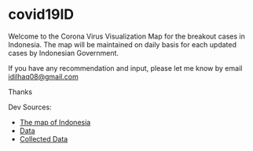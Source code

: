# covid19ID

Welcome to the Corona Virus Visualization Map for the breakout cases in Indonesia. The map will be maintained on daily basis for each updated cases by Indonesian Government.

If you have any recommendation and input, please let me know by email idilhaq08@gmail.com

Thanks

Dev Sources:
* [The map of Indonesia](https://jsfiddle.net/gh/get/library/pure/highslide-software/highcharts.com/tree/master/samples/mapdata/countries/id/id-all)
* [Data](https://infeksiemerging.kemkes.go.id/)
* [Collected Data](https://docs.google.com/spreadsheets/d/18uJJ8aKw0uKk2WZ18xQgeLhks8WJHGj8tWgw4oTXMN0/edit?usp=sharing)
